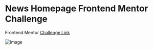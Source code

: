 # News Homepage Frontend Mentor Challenge
Frontend Mentor [Challenge Link](https://www.frontendmentor.io/challenges/news-homepage-H6SWTa1MFl)

![image](https://github.com/RahulSahOfficial/news-homepage/assets/62435110/ef4a214f-585c-4ff1-b9ca-0ea8c73d6748)
